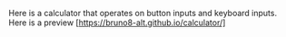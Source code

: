 Here is a calculator that operates on button inputs and keyboard inputs. Here is a preview [https://bruno8-alt.github.io/calculator/] 
